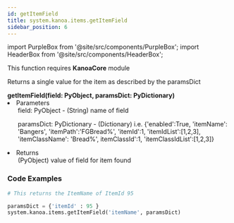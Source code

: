 ```yaml
---
id: getItemField
title: system.kanoa.items.getItemField
sidebar_position: 6
---
```

import PurpleBox from '@site/src/components/PurpleBox';
import HeaderBox from '@site/src/components/HeaderBox';

<PurpleBox>This function requires <b>KanoaCore</b> module</PurpleBox>


<HeaderBox header="Description">Returns a single value for the item as described by the paramsDict  </HeaderBox>

<HeaderBox header="Syntax">
    <b>getItemField(field: PyObject, paramsDict: PyDictionary) </b>
    <li> Parameters <br /> 
        <ul>field: PyObject - (String) name of field </ul>
        <ul> paramsDict: PyDictionary - (Dictionary) i.e. &#123;'enabled':True, 'itemName': 'Bangers', 'itemPath':'FGBread%', 'itemId':1, 'itemIdList':[1,2,3], 'itemClassName': 'Bread%', itemClassId':1, 'itemClassIdList':[1,2,3]}  </ul> 
    </li>
    <li> Returns <br /> 
        <ul>(PyObject) value of field for item found </ul>
    </li>
</HeaderBox>


### Code Examples

```py
# This returns the ItemName of ItemId 95 

paramsDict = {'itemId' : 95 }
system.kanoa.items.getItemField('itemName', paramsDict)
```